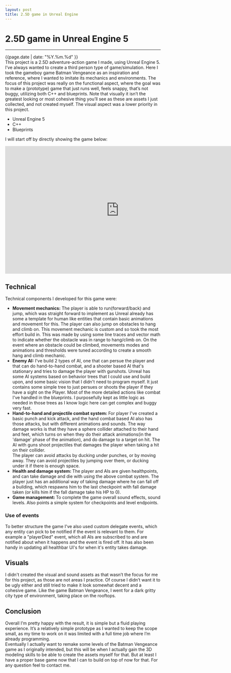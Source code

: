 ```yaml
---
layout: post
title: 2.5D game in Unreal Engine
---
```

# 2.5D game in Unreal Engine 5
---
<div class="post-date">
    <span>{{page.date | date: "%Y.%m.%d" }}</span>
</div>
<div class="intro">
This project is a 2.5D adventure-action game I made, using Unreal Engine 5. I’ve always wanted to create a third person type of game/simulation. Here I took the gameboy game Batman Vengeance as an inspiration and reference, where I wanted to imitate its mechanics and environments. The focus of this project was really on the functional aspect, where the goal was to make a (prototype) game that just runs well, feels snappy, that’s not buggy, utilizing both C++ and blueprints. Note that visually it isn’t the greatest looking or most cohesive thing you’ll see as these are assets I just collected, and not created myself. The visual aspect was a lower priority in this project.
</div>

<ul class="tags">
    <li>Unreal Engine 5</li>
    <li>C++</li>
    <li>Blueprints</li>
</ul>

I will start off by directly showing the game below:

<iframe width="736" height="413" src="https://www.youtube.com/embed/yMd48GvGSEs?si=V_EATtgkyqa0vo4S" title="YouTube video player" frameborder="0" allow="accelerometer; autoplay; clipboard-write; encrypted-media; gyroscope; picture-in-picture; web-share" referrerpolicy="strict-origin-when-cross-origin" allowfullscreen></iframe>

## Technical
Technical components I developed for this game were:
<ul>
    <li><b>Movement mechanics:</b> The player is able to run(forward/back) and jump, which was straight forward to implement as Unreal already has some a template for human like entities that contain basic animations and movement for this. The player can also jump on obstacles to hang and climb on. This movement mechanic is custom and so took the most effort build in. This was made by using some line traces and vector math to indicate whether the obstacle was in range to hang/climb on. On the event where an obstacle could be climbed, movements modes and animations and thresholds were tuned according to create a smooth hang and climb mechanic.</li>
    <li><b>Enemy AI:</b> I've build 2 types of AI, one that can persue the player and that can do hand-to-hand combat, and a shooter based AI that's stationary and tries to damage the player with gunshots. Unreal has some AI systems based on behavior trees that I could use and build upon, and some basic vision that I didn't need to program myself. It just contains some simple tree to just persues or shoots the player if they have a sight on the Player. Most of the more detailed actions like combat I've handled in the blueprints. I purposefully kept as little logic as needed in those trees as I know logic here can get complex and buggy very fast.
    </li>
    <li><b>Hand-to-hand and projectile combat system: </b> For player I've created a basic punch and kick attack, and the hand combat based AI also has those attacks, but with different animations and sounds. The way damage works is that they have a sphere collider attached to their hand and feet, which turns on when they do their attack animations(in the 'damage' phase of the animation), and do damage to a target on hit. The AI with guns shoot projectiles that damages the player when taking a hit on their collider.
    <br/>
    The player can avoid attacks by ducking under punches, or by moving away. They can avoid projectiles by jumping over them, or ducking under it if there is enough space.
    </li>
    <li><b>Health and damage system: </b>
    The player and AIs are given healthpoints, and can take damage and die with using the above combat system. The player just has an additional way of taking damage where he can fall off a building, which respawns him to the last checkpoint with fall damage taken (or kills him if the fall damage take his HP to 0).
    </li>
    <li><b>Game management: </b> To complete the game overall sound effects, sound levels. Also points a simple system for checkpoints and level endpoints.</li>
</ul>

### Use of events
To better structure the game I've also used custom delegate events, which any entity can pick to be notified if the event is relevant to them. For example a "playerDied" event, which all AIs are subscribed to and are notified about when it happens and the event is fired off. It has also been handy in updating all healthbar UI's for when it's entity takes damage.

## Visuals
I didn't created the visual and sound assets as that wasn’t the focus for me for this project, as those are not areas I practice. Of course I didn’t want it to be ugly either and still tried to make it look somewhat decent and a cohesive game. Like the game Batman Vengeance, I went for a dark gritty city type of environment, taking place on the rooftops.

## Conclusion
Overall I’m pretty happy with the result, it is simple but a fluid playing experience. It’s a relatively simple prototype as I wanted to keep the scope small, as my time to work on it was limited with a full time job where I’m already programming.
<br/>
Eventually I actually want to remake some levels of the Batman Vengeance game as I originally intended, but this will be when I actually gain the 3D modeling skills to be able to create the assets myself for that. But at least I have a proper base game now that I can to build on top of now for that. For any question feel to contact me.
